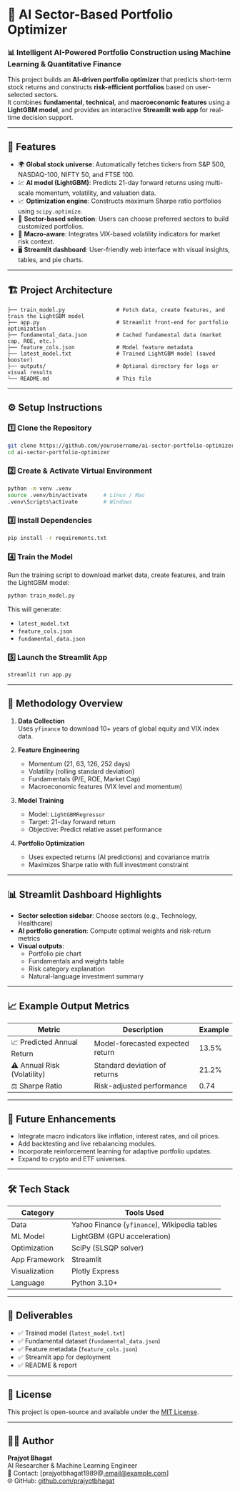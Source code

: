 # 🧠 AI Sector-Based Portfolio Optimizer

### 📊 Intelligent AI-Powered Portfolio Construction using Machine Learning & Quantitative Finance

This project builds an **AI-driven portfolio optimizer** that predicts short-term stock returns and constructs **risk-efficient portfolios** based on user-selected sectors.  
It combines **fundamental**, **technical**, and **macroeconomic features** using a **LightGBM model**, and provides an interactive **Streamlit web app** for real-time decision support.

---

## 🚀 Features

- 🌍 **Global stock universe**: Automatically fetches tickers from S&P 500, NASDAQ-100, NIFTY 50, and FTSE 100.  
- 💹 **AI model (LightGBM)**: Predicts 21-day forward returns using multi-scale momentum, volatility, and valuation data.  
- 📈 **Optimization engine**: Constructs maximum Sharpe ratio portfolios using `scipy.optimize`.  
- 🧩 **Sector-based selection**: Users can choose preferred sectors to build customized portfolios.  
- 🧠 **Macro-aware**: Integrates VIX-based volatility indicators for market risk context.  
- 🖥️ **Streamlit dashboard**: User-friendly web interface with visual insights, tables, and pie charts.

---

## 🏗️ Project Architecture

```
├── train_model.py                # Fetch data, create features, and train the LightGBM model
├── app.py                        # Streamlit front-end for portfolio optimization
├── fundamental_data.json         # Cached fundamental data (market cap, ROE, etc.)
├── feature_cols.json             # Model feature metadata
├── latest_model.txt              # Trained LightGBM model (saved booster)
├── outputs/                      # Optional directory for logs or visual results
└── README.md                     # This file
```

---

## ⚙️ Setup Instructions

### 1️⃣ Clone the Repository
```bash
git clone https://github.com/yourusername/ai-sector-portfolio-optimizer.git
cd ai-sector-portfolio-optimizer
```

### 2️⃣ Create & Activate Virtual Environment
```bash
python -m venv .venv
source .venv/bin/activate     # Linux / Mac
.venv\Scripts\activate        # Windows
```

### 3️⃣ Install Dependencies
```bash
pip install -r requirements.txt
```

### 4️⃣ Train the Model
Run the training script to download market data, create features, and train the LightGBM model:
```bash
python train_model.py
```

This will generate:
- `latest_model.txt`
- `feature_cols.json`
- `fundamental_data.json`

### 5️⃣ Launch the Streamlit App
```bash
streamlit run app.py
```

---

## 🧮 Methodology Overview

1. **Data Collection**  
   Uses `yfinance` to download 10+ years of global equity and VIX index data.

2. **Feature Engineering**  
   - Momentum (21, 63, 126, 252 days)  
   - Volatility (rolling standard deviation)  
   - Fundamentals (P/E, ROE, Market Cap)  
   - Macroeconomic features (VIX level and momentum)

3. **Model Training**  
   - Model: `LightGBMRegressor`  
   - Target: 21-day forward return  
   - Objective: Predict relative asset performance

4. **Portfolio Optimization**  
   - Uses expected returns (AI predictions) and covariance matrix  
   - Maximizes Sharpe ratio with full investment constraint

---

## 📊 Streamlit Dashboard Highlights

- **Sector selection sidebar**: Choose sectors (e.g., Technology, Healthcare)  
- **AI portfolio generation**: Compute optimal weights and risk-return metrics  
- **Visual outputs**:
  - Portfolio pie chart  
  - Fundamentals and weights table  
  - Risk category explanation  
  - Natural-language investment summary  

---

## 📈 Example Output Metrics

| Metric | Description | Example |
|--------|--------------|---------|
| 📈 Predicted Annual Return | Model-forecasted expected return | 13.5% |
| ⚠️ Annual Risk (Volatility) | Standard deviation of returns | 21.2% |
| ⚖️ Sharpe Ratio | Risk-adjusted performance | 0.74 |

---

## 🧠 Future Enhancements

- Integrate macro indicators like inflation, interest rates, and oil prices.  
- Add backtesting and live rebalancing modules.  
- Incorporate reinforcement learning for adaptive portfolio updates.  
- Expand to crypto and ETF universes.

---

## 🛠️ Tech Stack

| Category | Tools Used |
|-----------|-------------|
| Data | Yahoo Finance (`yfinance`), Wikipedia tables |
| ML Model | LightGBM (GPU acceleration) |
| Optimization | SciPy (SLSQP solver) |
| App Framework | Streamlit |
| Visualization | Plotly Express |
| Language | Python 3.10+ |

---

## 📁 Deliverables

- ✅ Trained model (`latest_model.txt`)  
- ✅ Fundamental dataset (`fundamental_data.json`)  
- ✅ Feature metadata (`feature_cols.json`)  
- ✅ Streamlit app for deployment  
- ✅ README & report  

---

## 📜 License

This project is open-source and available under the [MIT License](LICENSE).

---

## 👨‍💻 Author

**Prajyot Bhagat**  
AI Researcher & Machine Learning Engineer  
📧 Contact: [prajyotbhagat1989@.email@example.com]  
🌐 GitHub: [github.com/prajyotbhagat](https://github.com/prajyotbhagat)
